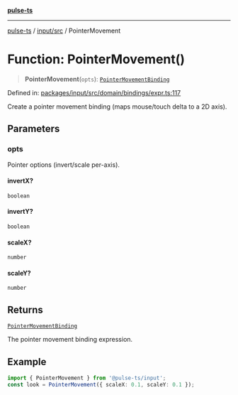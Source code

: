 [**pulse-ts**](../../../README.md)

***

[pulse-ts](../../../README.md) / [input/src](../README.md) / PointerMovement

# Function: PointerMovement()

> **PointerMovement**(`opts`): [`PointerMovementBinding`](../type-aliases/PointerMovementBinding.md)

Defined in: [packages/input/src/domain/bindings/expr.ts:117](https://github.com/jlehett/pulse-ts/blob/4869ef2c4af7bf37d31e2edd2d6d1ba148133fb2/packages/input/src/domain/bindings/expr.ts#L117)

Create a pointer movement binding (maps mouse/touch delta to a 2D axis).

## Parameters

### opts

Pointer options (invert/scale per-axis).

#### invertX?

`boolean`

#### invertY?

`boolean`

#### scaleX?

`number`

#### scaleY?

`number`

## Returns

[`PointerMovementBinding`](../type-aliases/PointerMovementBinding.md)

The pointer movement binding expression.

## Example

```ts
import { PointerMovement } from '@pulse-ts/input';
const look = PointerMovement({ scaleX: 0.1, scaleY: 0.1 });
```
